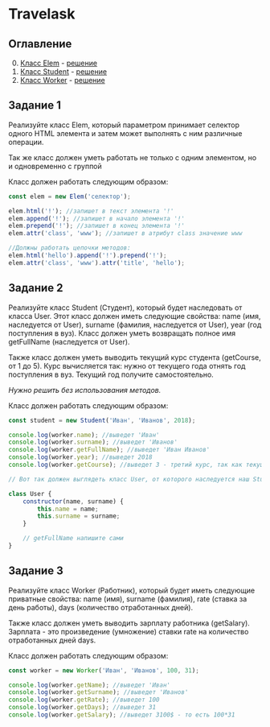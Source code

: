 # Travelask

## Оглавление
0. [Класс Elem](#Задание-1) - [решение](Elem.js)
1. [Класс Student](#Задание-2) - [решение](User.js)
1. [Класс Worker](#Задание-3) - [решение](Worker.js)

## Задание 1
Реализуйте класс Elem, который параметром принимает
селектор одного HTML элемента и затем может выполнять
с ним различные операции. 

Так же класс должен уметь работать
не только с одним элементом, но и одновременно с группой

Класс должен работать следующим образом:
```javascript
const elem = new Elem('селектор');

elem.html('!'); //запишет в текст элемента '!'
elem.append('!'); //запишет в начало элемента '!'
elem.prepend('!'); //запишет в конец элемента '!'
elem.attr('class', 'www'); //запишет в атрибут class значение www

//Должны работать цепочки методов:
elem.html('hello').append('!').prepend('!');
elem.attr('class', 'www').attr('title', 'hello');
```

## Задание 2
Реализуйте класс Student (Студент), который будет наследовать от класса User.
Этот класс должен иметь следующие свойства: name (имя, наследуется от User),
surname (фамилия, наследуется от User), year (год поступления в вуз).
Класс должен уметь возвращать полное имя getFullName (наследуется от User).

Также класс должен уметь выводить текущий курс студента (getCourse, от 1 до 5).
Курс вычисляется так: нужно от текущего года отнять год поступления в вуз. Текущий год получите самостоятельно.

_Нужно решить без использования методов._

Класс должен работать следующим образом:

```javascript
const student = new Student('Иван', 'Иванов', 2018);

console.log(worker.name); //выведет 'Иван'
console.log(worker.surname); //выведет 'Иванов'
console.log(worker.getFullName); //выведет 'Иван Иванов'
console.log(worker.year); //выведет 2018
console.log(worker.getCourse); //выведет 3 - третий курс, так как текущий год 2021

// Вот так должен выглядеть класс User, от которого наследуется наш Student

class User {
    constructor(name, surname) {
        this.name = name;
        this.surname = surname;
    }

    // getFullName напишите сами
}
```
## Задание 3
Реализуйте класс Worker (Работник), который будет иметь следующие приватные свойства:
name (имя), surname (фамилия), rate (ставка за день работы), days (количество отработанных дней).

Также класс должен уметь выводить зарплату работника (getSalary).
Зарплата - это произведение (умножение) ставки rate на количество отработанных дней days.

Класс должен работать следующим образом:
```javascript
const worker = new Worker('Иван', 'Иванов', 100, 31);

console.log(worker.getName); //выведет 'Иван'
console.log(worker.getSurname); //выведет 'Иванов'
console.log(worker.getRate); //выведет 100
console.log(worker.getDays); //выведет 31
console.log(worker.getSalary); //выведет 3100$ - то есть 100*31
```